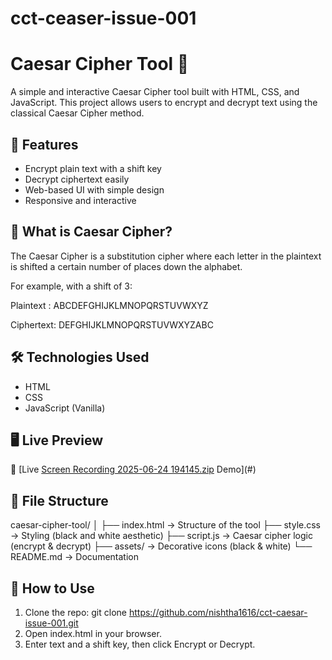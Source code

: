 # cct-ceaser-issue-001
# Caesar Cipher Tool 🔐

A simple and interactive Caesar Cipher tool built with HTML, CSS, and JavaScript. This project allows users to encrypt and decrypt text using the classical Caesar Cipher method.

## 🚀 Features

- Encrypt plain text with a shift key
- Decrypt ciphertext easily
- Web-based UI with simple design
- Responsive and interactive

## 🧠 What is Caesar Cipher?

The Caesar Cipher is a substitution cipher where each letter in the plaintext is shifted a certain number of places down the alphabet.

For example, with a shift of 3:

Plaintext : ABCDEFGHIJKLMNOPQRSTUVWXYZ

Ciphertext: DEFGHIJKLMNOPQRSTUVWXYZABC

## 🛠 Technologies Used

- HTML
- CSS
- JavaScript (Vanilla)

## 🖥 Live Preview

🔗 [Live [Screen Recording 2025-06-24 194145.zip](https://github.com/user-attachments/files/20885542/Screen.Recording.2025-06-24.194145.zip)
Demo](#) 
## 📂 File Structure
caesar-cipher-tool/
│
├── index.html → Structure of the tool
├── style.css → Styling (black and white aesthetic)
├── script.js → Caesar cipher logic (encrypt & decrypt)
├── assets/ → Decorative icons (black & white)
└── README.md → Documentation


## 🧩 How to Use

1. Clone the repo:
git clone https://github.com/nishtha1616/cct-caesar-issue-001.git
2. Open index.html in your browser.
3. Enter text and a shift key, then click Encrypt or Decrypt.
